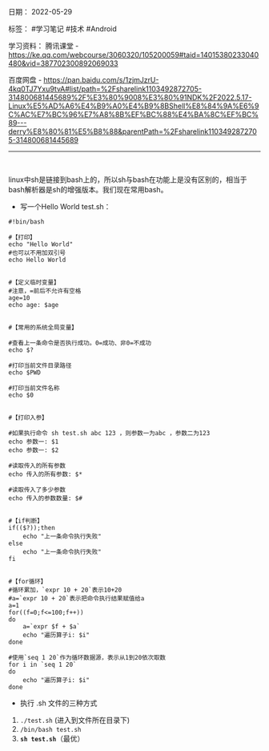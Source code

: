  日期： 2022-05-29

标签： #学习笔记 #技术 #Android 

学习资料： 
腾讯课堂 - https://ke.qq.com/webcourse/3060320/105200059#taid=14015380233040480&vid=387702300892069033

百度网盘 - https://pan.baidu.com/s/1zjmJzrU-4kq0TJ7Yxu9tvA#list/path=%2Fsharelink1103492872705-314800681445689%2F%E3%80%9008%E3%80%91NDK%2F2022.5.17-Linux%E5%AD%A6%E4%B9%A0%E4%B9%8BShell%E8%84%9A%E6%9C%AC%E7%BC%96%E7%A8%8B%EF%BC%88%E4%BA%8C%EF%BC%89---derry%E8%80%81%E5%B8%88&parentPath=%2Fsharelink1103492872705-314800681445689

---
<br>

linux中sh是链接到bash上的，所以sh与bash在功能上是没有区别的，相当于bash解析器是sh的增强版本。我们现在常用bash。

- 写一个Hello World
test.sh：
```shell
#!bin/bash

#【打印】
echo "Hello World"
#也可以不用加双引号
echo Hello World


#【定义临时变量】
#注意，=前后不允许有空格
age=10
echo age: $age


#【常用的系统全局变量】

#查看上一条命令是否执行成功。0=成功、非0=不成功
echo $?

#打印当前文件目录路径
echo $PWD

#打印当前文件名称
echo $0


#【打印入参】

#如果执行命令 sh test.sh abc 123 ，则参数一为abc ，参数二为123
echo 参数一: $1
echo 参数一: $2

#读取传入的所有参数
echo 传入的所有参数: $*

#读取传入了多少参数
echo 传入的参数数量: $#


#【if判断】
if(($?));then
	echo "上一条命令执行失败"
else
	echo "上一条命令执行失败"
fi


#【for循环】
#循环累加，`expr 10 + 20`表示10+20
#a=`expr 10 + 20`表示把命令执行结果赋值给a
a=1
for((f=0;f<=100;f++))
do
	a=`expr $f + $a`
	echo "遍历算子i: $i"
done

#使用`seq 1 20`作为循环数据源，表示从1到20依次取数
for i in `seq 1 20`
do
	echo "遍历算子i: $i"
done 

```

- 执行 .sh 文件的三种方式
1. `./test.sh` (进入到文件所在目录下)
2. `/bin/bash test.sh`
3. **`sh test.sh`**（最优）


